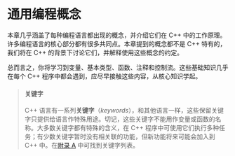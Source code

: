 # 通用编程概念

本章几乎涵盖了每种编程语言都出现的概念，并介绍它们在 C++ 中的工作原理。许多编程语言的核心部分都有很多共同点。本章提到的概念都不是 C++ 特有的，我们将在 C++ 的背景下讨论它们，并解释使用这些概念的约定。

总而言之，你将学习到变量、基本类型、函数、注释和控制流。这些基础知识几乎在每个 C++ 程序中都会遇到，应尽早接触这些内容，从核心知识学起。

> #### 关键字
>
> C++ 语言有一系列**关键字**（*keywords*），和其他语言一样，这些保留关键字只提供给语言作特殊用途。切记，这些关键字不能用作变量或函数的名称。大多数关键字都有特殊的含义，在 C++ 程序中可使用它们执行多种任务；有少数关键字暂时没有相关联的功能，但新功能将来可能会加入到 C++ 中。在[附录 A][appendix_a]<!-- ignore --> 中可找到关键字列表。

[appendix_a]: appendix-01-keywords.md

